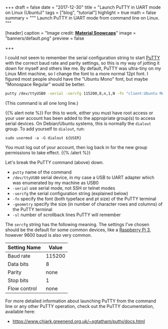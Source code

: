 +++
draft = false
date = "2017-12-30"
title = "Launch PuTTY in UART mode on Linux (Ubuntu)"
tags = ["blog", "tutorial"]
highlight = true
math = false
summary = """
Launch PuTTY in UART mode from command line on Linux.
"""

[header]
  caption = "Image credit: [**Material Snowcaps**](http://7bna.net/images/material-wallpaper/material-wallpaper-22.jpg)"
  image = "banners/default.png"
  preview = false

+++


I could not seem to remember the serial configuration string to start 
[PuTTY](http://www.putty.org/) with the correct baud rate and parity settings, 
so this is my way of jotting it down for myself and others like me. By default, 
PuTTY was ultra-tiny on my Linux Mint machine, so I change the font to a more 
normal 12pt font. I figured most people should have the "Ubuntu Mono" font, but 
maybe "Monospace Regular" would be better. 

```bash
putty /dev/ttyUSB0 -serial -sercfg 115200,8,n,1,N -fn "client:Ubuntu Mono 12" -geometry 90x100 -sl 500
```

(This command is all one long line.)

{{% alert note %}}
For this to work, either you must have root access or your user account has been
added to the appropriate group(s) to access serial devices. On Debian/Ubuntu
systems, this is normally the `dialout` group. To add yourself to `dialout`,
run:

```
sudo usermod -a -G dialout ${USER}
```

You must log out of your account, then log back in for the new group permissions
to take effect.
{{% /alert %}}

Let's break the PuTTY command (above) down. 

- `putty` name of the command
- `/dev/ttyUSB0` serial device, in my case a USB to UART adapter which was 
  enumerated by my machine as USB0
- `-serial` use serial mode, not SSH or telnet modes
- `-sercfg` the serial configuration string (explained below)
- `-fn` specify the font (both typeface and pt size) of the PuTTY terminal
- `-geometry` specify the size (in number of character rows and columns) of the PuTTY terminal
- `-sl` number of scrollback lines PuTTY will remember


The `sercfg` string has the following meaning. The settings I've chosen should
be the default for some common devices, like a [
Raspberry Pi 3](https://spellfoundry.com/2016/05/29/configuring-gpio-serial-port-raspbian-jessie-including-pi-3/#Raspberry_Pi_3), 
however 9600 baud is also very common.

Setting Name  | Value
--------------|----------- 
Baud rate     | 115200
Data bits     | 8
Parity        | none
Stop bits     | 1 
Flow control  | none

For more detailed information about launching PuTTY from the command line or any
other PuTTY operation, check out the PuTTY documentation, available here: 

- https://www.chiark.greenend.org.uk/~sgtatham/putty/docs.html
